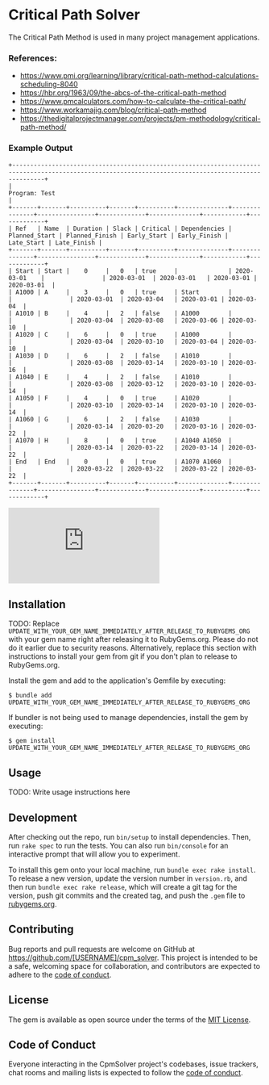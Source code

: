 # Critical Path Solver

The Critical Path Method is used in many project management applications.

### References:
- https://www.pmi.org/learning/library/critical-path-method-calculations-scheduling-8040
- https://hbr.org/1963/09/the-abcs-of-the-critical-path-method
- https://www.pmcalculators.com/how-to-calculate-the-critical-path/
- https://www.workamajig.com/blog/critical-path-method
- https://thedigitalprojectmanager.com/projects/pm-methodology/critical-path-method/

### Example Output
```text
+-----------------------------------------------------------------------------------------------------------------------------------------------------+
|                                                                    Program: Test                                                                    |
+-------+-------+----------+-------+----------+--------------+---------------+----------------+-------------+--------------+------------+-------------+
| Ref   | Name  | Duration | Slack | Critical | Dependencies | Planned_Start | Planned_Finish | Early_Start | Early_Finish | Late_Start | Late_Finish |
+-------+-------+----------+-------+----------+--------------+---------------+----------------+-------------+--------------+------------+-------------+
| Start | Start |    0     |   0   | true     |              | 2020-03-01    |                | 2020-03-01  | 2020-03-01   | 2020-03-01 | 2020-03-01  |
| A1000 | A     |    3     |   0   | true     | Start        |               |                | 2020-03-01  | 2020-03-04   | 2020-03-01 | 2020-03-04  |
| A1010 | B     |    4     |   2   | false    | A1000        |               |                | 2020-03-04  | 2020-03-08   | 2020-03-06 | 2020-03-10  |
| A1020 | C     |    6     |   0   | true     | A1000        |               |                | 2020-03-04  | 2020-03-10   | 2020-03-04 | 2020-03-10  |
| A1030 | D     |    6     |   2   | false    | A1010        |               |                | 2020-03-08  | 2020-03-14   | 2020-03-10 | 2020-03-16  |
| A1040 | E     |    4     |   2   | false    | A1010        |               |                | 2020-03-08  | 2020-03-12   | 2020-03-10 | 2020-03-14  |
| A1050 | F     |    4     |   0   | true     | A1020        |               |                | 2020-03-10  | 2020-03-14   | 2020-03-10 | 2020-03-14  |
| A1060 | G     |    6     |   2   | false    | A1030        |               |                | 2020-03-14  | 2020-03-20   | 2020-03-16 | 2020-03-22  |
| A1070 | H     |    8     |   0   | true     | A1040 A1050  |               |                | 2020-03-14  | 2020-03-22   | 2020-03-14 | 2020-03-22  |
| End   | End   |    0     |   0   | true     | A1070 A1060  |               |                | 2020-03-22  | 2020-03-22   | 2020-03-22 | 2020-03-22  |
+-------+-------+----------+-------+----------+--------------+---------------+----------------+-------------+--------------+------------+-------------+
```

![Schedule.pdf](https://github.com/user-attachments/files/17351623/Schedule.pdf)


## Installation

TODO: Replace `UPDATE_WITH_YOUR_GEM_NAME_IMMEDIATELY_AFTER_RELEASE_TO_RUBYGEMS_ORG` with your gem name right after releasing it to RubyGems.org. Please do not do it earlier due to security reasons. Alternatively, replace this section with instructions to install your gem from git if you don't plan to release to RubyGems.org.

Install the gem and add to the application's Gemfile by executing:

    $ bundle add UPDATE_WITH_YOUR_GEM_NAME_IMMEDIATELY_AFTER_RELEASE_TO_RUBYGEMS_ORG

If bundler is not being used to manage dependencies, install the gem by executing:

    $ gem install UPDATE_WITH_YOUR_GEM_NAME_IMMEDIATELY_AFTER_RELEASE_TO_RUBYGEMS_ORG

## Usage

TODO: Write usage instructions here

## Development

After checking out the repo, run `bin/setup` to install dependencies. Then, run `rake spec` to run the tests. You can also run `bin/console` for an interactive prompt that will allow you to experiment.

To install this gem onto your local machine, run `bundle exec rake install`. To release a new version, update the version number in `version.rb`, and then run `bundle exec rake release`, which will create a git tag for the version, push git commits and the created tag, and push the `.gem` file to [rubygems.org](https://rubygems.org).

## Contributing

Bug reports and pull requests are welcome on GitHub at https://github.com/[USERNAME]/cpm_solver. This project is intended to be a safe, welcoming space for collaboration, and contributors are expected to adhere to the [code of conduct](https://github.com/[USERNAME]/cpm_solver/blob/master/CODE_OF_CONDUCT.md).

## License

The gem is available as open source under the terms of the [MIT License](https://opensource.org/licenses/MIT).

## Code of Conduct

Everyone interacting in the CpmSolver project's codebases, issue trackers, chat rooms and mailing lists is expected to follow the [code of conduct](https://github.com/[USERNAME]/cpm_solver/blob/master/CODE_OF_CONDUCT.md).
